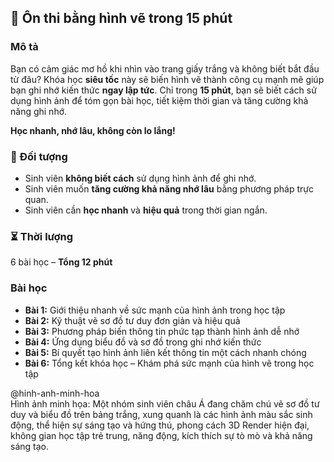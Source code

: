 ## 📌 Ôn thi bằng hình vẽ trong 15 phút  

### Mô tả  
Bạn có cảm giác mơ hồ khi nhìn vào trang giấy trắng và không biết bắt đầu từ đâu? Khóa học **siêu tốc** này sẽ biến hình vẽ thành công cụ mạnh mẽ giúp bạn ghi nhớ kiến thức **ngay lập tức**. Chỉ trong **15 phút**, bạn sẽ biết cách sử dụng hình ảnh để tóm gọn bài học, tiết kiệm thời gian và tăng cường khả năng ghi nhớ.  

**Học nhanh, nhớ lâu, không còn lo lắng!**  

### 🎯 Đối tượng  
- Sinh viên **không biết cách** sử dụng hình ảnh để ghi nhớ.  
- Sinh viên muốn **tăng cường khả năng nhớ lâu** bằng phương pháp trực quan.  
- Sinh viên cần **học nhanh** và **hiệu quả** trong thời gian ngắn.  

### ⏳ Thời lượng  
6 bài học – **Tổng 12 phút**  

### Bài học  
- **Bài 1:** Giới thiệu nhanh về sức mạnh của hình ảnh trong học tập  
- **Bài 2:** Kỹ thuật vẽ sơ đồ tư duy đơn giản và hiệu quả  
- **Bài 3:** Phương pháp biến thông tin phức tạp thành hình ảnh dễ nhớ  
- **Bài 4:** Ứng dụng biểu đồ và sơ đồ trong ghi nhớ kiến thức  
- **Bài 5:** Bí quyết tạo hình ảnh liên kết thông tin một cách nhanh chóng  
- **Bài 6:** Tổng kết khóa học – Khám phá sức mạnh của hình vẽ trong học tập  

@hinh-anh-minh-hoa  
Hình ảnh minh họa: Một nhóm sinh viên châu Á đang chăm chú vẽ sơ đồ tư duy và biểu đồ trên bảng trắng, xung quanh là các hình ảnh màu sắc sinh động, thể hiện sự sáng tạo và hứng thú, phong cách 3D Render hiện đại, không gian học tập trẻ trung, năng động, kích thích sự tò mò và khả năng sáng tạo.